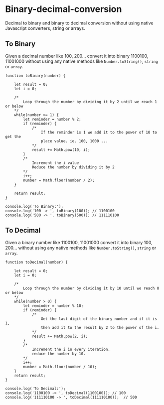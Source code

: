 # Binary-decimal-conversion
Decimal to binary and binary to decimal conversion without using native Javascript converters, string or arrays.

## To Binary
Given a decimal number like 100, 200... convert it into binary 1100100, 11001000 without using any native methods like `Number.toString()`, `string` or `array`.

```
function toBinary(number) {

	let result = 0;
	let i = 0;

	/*
		Loop through the number by dividing it by 2 until we reach 1 or below
	*/
	while(number >= 1) {
		let reminder = number % 2;
		if (reminder) {
			/* 
				If the reminder is 1 we add it to the power of 10 to get the 
				place value. ie. 100, 1000 ... 
			*/
			result += Math.pow(10, i);
		}
		/* 
			Increment the i value
			Reduce the number by dividing it by 2
		*/
		i++;
		number = Math.floor(number / 2);
	}

	return result;
}

console.log('To Binary:');
console.log('100 -> ', toBinary(100)); // 1100100
console.log('500 -> ', toBinary(500)); // 111110100
```

## To Decimal
Given a binary number like 1100100, 11001000 convert it into binary 100, 200... without using any native methods like `Number.toString()`, `string` or `array`.

```
function toDecimal(number) {
		
	let result = 0;
	let i = 0;

	/*
		Loop through the number by dividing it by 10 until we reach 0 or below
	*/
	while(number > 0) {
		let reminder = number % 10;
		if (reminder) {
			/* 
				Get the last digit of the binary number and if it is 1,
				then add it to the result by 2 to the power of the i.
			*/
			result += Math.pow(2, i);
		}
		/*
			Increment the i in every iteration.
			reduce the number by 10.
		*/
		i++;
		number = Math.floor(number / 10);
	}
	return result;
}

console.log('To Decimal:');
console.log('1100100 -> ', toDecimal(1100100)); // 100
console.log('111110100 -> ', toDecimal(111110100));	 // 500
  ```
